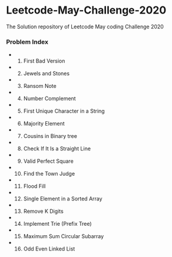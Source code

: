 # Leetcode-May-Challenge-2020
The Solution repository of Leetcode May coding Challenge 2020  

### Problem Index  
* 1)  First Bad Version  
* 2)  Jewels and Stones  
* 3)  Ransom Note  
* 4)  Number Complement  
* 5)  First Unique Character in a String  
* 6)  Majority Element  
* 7)  Cousins in Binary tree  
* 8)  Check If It Is a Straight Line   
* 9)  Valid Perfect Square  
* 10) Find the Town Judge  
* 11) Flood Fill  
* 12) Single Element in a Sorted Array  
* 13) Remove K Digits  
* 14) Implement Trie (Prefix Tree)  
* 15) Maximum Sum Circular Subarray  
* 16) Odd Even Linked List  
